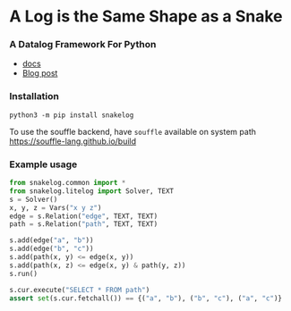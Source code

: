 # A Log is the Same Shape as a Snake
### A Datalog Framework For Python

- [docs](https://www.philipzucker.com/snakelog/_build/html/)
- [Blog post](https://www.philipzucker.com/snakelog-post/)

### Installation

```
python3 -m pip install snakelog
```

To use the souffle backend, have `souffle` available on system path <https://souffle-lang.github.io/build>


### Example usage

```python
from snakelog.common import *
from snakelog.litelog import Solver, TEXT
s = Solver()
x, y, z = Vars("x y z")
edge = s.Relation("edge", TEXT, TEXT)
path = s.Relation("path", TEXT, TEXT)

s.add(edge("a", "b"))
s.add(edge("b", "c"))
s.add(path(x, y) <= edge(x, y))
s.add(path(x, z) <= edge(x, y) & path(y, z))
s.run()

s.cur.execute("SELECT * FROM path")
assert set(s.cur.fetchall()) == {("a", "b"), ("b", "c"), ("a", "c")}
```